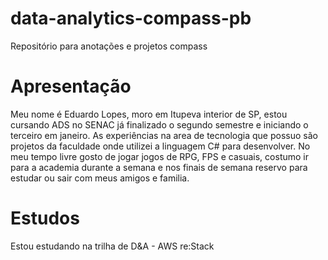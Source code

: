 # data-analytics-compass-pb
Repositório para anotações e projetos compass

# Apresentação
Meu nome é Eduardo Lopes, moro em Itupeva interior de SP, estou cursando ADS no SENAC já finalizado o segundo semestre e iniciando o terceiro em janeiro. As experiências na area de tecnologia que possuo são projetos da faculdade onde utilizei a linguagem C# para desenvolver. No meu tempo livre gosto de jogar jogos de RPG, FPS e casuais, costumo ir para a academia durante a semana e nos finais de semana reservo para estudar ou sair com meus amigos e familia.

# Estudos
Estou estudando na trilha de D&A - AWS re:Stack
